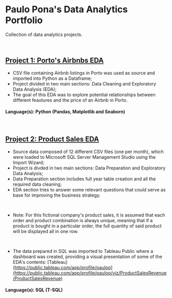 # Paulo Pona's Data Analytics Portfolio

Collection of data analytics projects. 

<br />

## [Project 1: Porto's Airbnbs EDA](https://github.com/paulopona/porto-airbnbs-eda)

* CSV file containing Airbnb listings in Porto was used as source and imported into Python as a Dataframe;
* Project divided in two main sections: Data Cleaning and Exploratory Data Analysis (EDA);
* The goal of this EDA was to explore potential relationships between different feautures and the price of an Airbnb in Porto.

#### Language(s): Python (Pandas, Matplotlib and Seaborn)

<br />

## [Project 2: Product Sales EDA](https://github.com/paulopona/product-sales-eda)

* Source data composed of 12 different CSV files (one per month), which were loaded to Microsoft SQL Server Management Studio using the Import Wizard;
* Project is divded in two main sections: Data Preparation and Exploratory Data Analysis;
* Data Preparation section includes full year table creation and all the required data cleaning;
* EDA section tries to answer some relevant questions that could serve as base for improving the business strategy.

<br />

* Note: For this fictional company's product sales, it is assumed that each order and product combination is always unique, meaning that if a product is bought in a particular order, the full quantity of said product will be displayed all in one row. 

<br />

* The data prepared in SQL was imported to Tableau Public where a dashboard was created, providing a visual presentation of some of the EDA's contents: [Tableau](https://public.tableau.com/app/profile/paulop](https://public.tableau.com/app/profile/paulop/viz/ProductSalesRevenue/ProductSalesRevenue)

#### Language(s): SQL (T-SQL)

